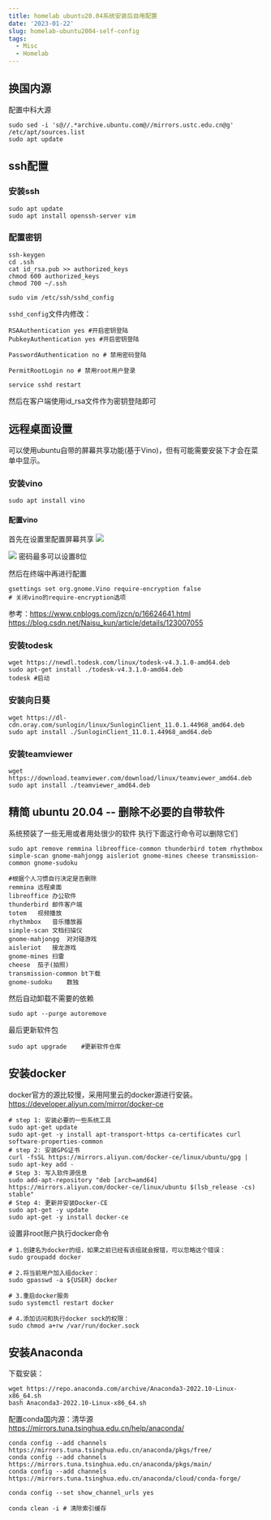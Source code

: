 ```yaml
---
title: homelab ubuntu20.04系统安装后自用配置
date: '2023-01-22'
slug: homelab-ubuntu2004-self-config
tags:
  - Misc
  - Homelab
---
```


## 换国内源
配置中科大源
```shell
sudo sed -i 's@//.*archive.ubuntu.com@//mirrors.ustc.edu.cn@g' /etc/apt/sources.list
sudo apt update
```

## ssh配置
### 安装ssh
```shell
sudo apt update
sudo apt install openssh-server vim
```
### 配置密钥
```shell
ssh-keygen
cd .ssh
cat id_rsa.pub >> authorized_keys
chmod 600 authorized_keys
chmod 700 ~/.ssh
```

```shell
sudo vim /etc/ssh/sshd_config
```

`sshd_config`文件内修改：
```
RSAAuthentication yes #开启密钥登陆
PubkeyAuthentication yes #开启密钥登陆

PasswordAuthentication no # 禁用密码登陆

PermitRootLogin no # 禁用root用户登录
```

```shell
service sshd restart
```
然后在客户端使用id_rsa文件作为密钥登陆即可

## 远程桌面设置
可以使用ubuntu自带的屏幕共享功能(基于Vino)，但有可能需要安装下才会在菜单中显示。
### 安装vino
```shell
sudo apt install vino
```
#### 配置vino
首先在设置里配置屏幕共享
![](https://blog-oss-1252232218.cos.ap-beijing.myqcloud.com/fix-dir/star5o/Desktop/2023/01/22/19-01-10-8843c84ce098b51bef1af8cc813a5b3b-8510c3.png)

![](https://blog-oss-1252232218.cos.ap-beijing.myqcloud.com/fix-dir/star5o/Desktop/2023/01/22/19-01-33-d4b043531d93248a487c588b9ac68ab2-66c732.png)
密码最多可以设置8位

然后在终端中再进行配置
```shell
gsettings set org.gnome.Vino require-encryption false
# 关闭vino的require-encryption选项
```

参考：https://www.cnblogs.com/jzcn/p/16624641.html
https://blog.csdn.net/Naisu_kun/article/details/123007055

### 安装todesk
```shell
wget https://newdl.todesk.com/linux/todesk-v4.3.1.0-amd64.deb
sudo apt-get install ./todesk-v4.3.1.0-amd64.deb
todesk #启动
```

### 安装向日葵
```shell
wget https://dl-cdn.oray.com/sunlogin/linux/SunloginClient_11.0.1.44968_amd64.deb
sudo apt install ./SunloginClient_11.0.1.44968_amd64.deb
```

### 安装teamviewer
```shell
wget https://download.teamviewer.com/download/linux/teamviewer_amd64.deb
sudo apt install ./teamviewer_amd64.deb
```

## 精简 ubuntu 20.04 -- 删除不必要的自带软件

系统预装了一些无用或者用处很少的软件
执行下面这行命令可以删除它们

```shell
sudo apt remove remmina libreoffice-common thunderbird totem rhythmbox simple-scan gnome-mahjongg aisleriot gnome-mines cheese transmission-common gnome-sudoku
```
```
#根据个人习惯自行决定是否删除
remmina	远程桌面
libreoffice	办公软件
thunderbird	邮件客户端
totem	视频播放
rhythmbox	音乐播放器
simple-scan	文档扫描仪
gnome-mahjongg	对对碰游戏
aisleriot	接龙游戏
gnome-mines	扫雷
cheese	茄子(拍照)
transmission-common	bt下载
gnome-sudoku	数独
```

然后自动卸载不需要的依赖
```shell
sudo apt --purge autoremove
```

最后更新软件包
```shell
sudo apt upgrade	#更新软件仓库
```


## 安装docker
docker官方的源比较慢，采用阿里云的docker源进行安装。
https://developer.aliyun.com/mirror/docker-ce
```shell
# step 1: 安装必要的一些系统工具
sudo apt-get update
sudo apt-get -y install apt-transport-https ca-certificates curl software-properties-common
# step 2: 安装GPG证书
curl -fsSL https://mirrors.aliyun.com/docker-ce/linux/ubuntu/gpg | sudo apt-key add -
# Step 3: 写入软件源信息
sudo add-apt-repository "deb [arch=amd64] https://mirrors.aliyun.com/docker-ce/linux/ubuntu $(lsb_release -cs) stable"
# Step 4: 更新并安装Docker-CE
sudo apt-get -y update
sudo apt-get -y install docker-ce
```

设置非root账户执行docker命令
```shell
# 1.创建名为docker的组，如果之前已经有该组就会报错，可以忽略这个错误：
sudo groupadd docker

# 2.将当前用户加入组docker：
sudo gpasswd -a ${USER} docker

# 3.重启docker服务
sudo systemctl restart docker

# 4.添加访问和执行docker sock的权限：
sudo chmod a+rw /var/run/docker.sock

```
## 安装Anaconda
下载安装：
```shell
wget https://repo.anaconda.com/archive/Anaconda3-2022.10-Linux-x86_64.sh
bash Anaconda3-2022.10-Linux-x86_64.sh
```
配置conda国内源：清华源
https://mirrors.tuna.tsinghua.edu.cn/help/anaconda/
```shell
conda config --add channels https://mirrors.tuna.tsinghua.edu.cn/anaconda/pkgs/free/
conda config --add channels https://mirrors.tuna.tsinghua.edu.cn/anaconda/pkgs/main/
conda config --add channels https://mirrors.tuna.tsinghua.edu.cn/anaconda/cloud/conda-forge/

conda config --set show_channel_urls yes

conda clean -i # 清除索引缓存
```

